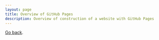 ```yaml
---
layout: page
title: Overview of GitHub Pages
description: Overview of construction of a website with GitHub Pages
---
```


[Go back](index.html).
